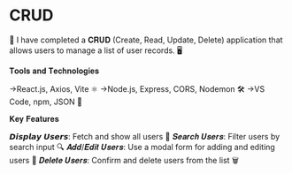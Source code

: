 # CRUD
🎉  I have completed a 𝐂𝐑𝐔𝐃 (Create, Read, Update, Delete) application that allows users to manage a list of user records. 🖥️

𝐓𝐨𝐨𝐥𝐬 𝐚𝐧𝐝 𝐓𝐞𝐜𝐡𝐧𝐨𝐥𝐨𝐠𝐢𝐞𝐬

->React.js, Axios, Vite ⚛️
->Node.js, Express, CORS, Nodemon 🛠️
->VS Code, npm, JSON 🧰

𝐊𝐞𝐲 𝐅𝐞𝐚𝐭𝐮𝐫𝐞𝐬

𝘿𝙞𝙨𝙥𝙡𝙖𝙮 𝙐𝙨𝙚𝙧𝙨: Fetch and show all users 👥
𝑺𝒆𝒂𝒓𝒄𝒉 𝑼𝒔𝒆𝒓𝒔: Filter users by search input 🔍
𝑨𝒅𝒅/𝑬𝒅𝒊𝒕 𝑼𝒔𝒆𝒓𝒔: Use a modal form for adding and editing users 📝
𝑫𝒆𝒍𝒆𝒕𝒆 𝑼𝒔𝒆𝒓𝒔: Confirm and delete users from the list 🗑️
